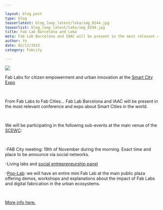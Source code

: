 ```yaml
---

layout: blog_post
type: blog
teaserlatest: blog_loop_latest/leka/img_0244.jpg
teaserlist: blog_loop_latest/leka/img_0244.jpg
title: Fab Lab Barcelona and Leka
meta: Fab Lab Barcelona and IAAC will be present in the most relevant conference and expo about Smart Cities in the world. November 17th to 19th, Barcelona.
author: Yo
date: 02/12/2015
category: Fabcity

---
```

<img src="{{site.baseurl}}{{ site.url }}/img/blog/blog_loop_latest/leka/img_0244.jpg">


Fab Labs for citizen empowerment and urban innovation at the <a target="_blank" href="http://www.smartcityexpo.com/"><u>Smart City Expo</u></a> 

<br>

From Fab Labs to Fab Cities... Fab Lab Barcelona and IAAC will be present in the most relevant conference and expo about Smart Cities in the world. 

<br>

We will be participating in the following sub-events at the main venue of the <a target="_blank" href="http://www.smartcityexpo.com/"><u>SCEWC</u></a>:

<br>

-FAB City meeting: 19th of November during the morning. Exact time and place to be announce via social networks.

-Living labs and <a target="_blank" href="http://www.smartcityexpo.com/program/-/gaagenda/actividad/4/12/123"><u>social entrepreneurship panel</u></a>

-<a target="_blank" href="http://fablabbcn.org/popup_fab_lab.html"><u>Pop-Lab</u></a>: we will have an entire mini Fab Lab at the main public plaza offering demos, workshops and explanations about the impact of Fab Labs and digital fabrication in the urban ecosystems.

<br>

<a target="_blank" href="http://www.smartcityexpo.com/"><u>More info here.</u></a> 






